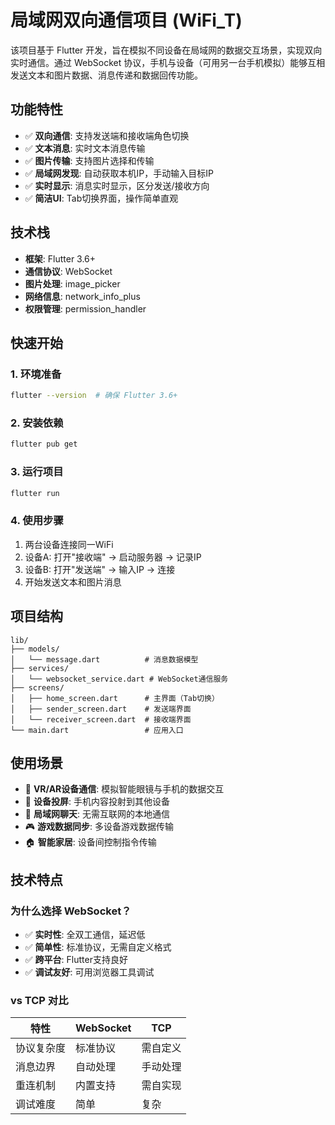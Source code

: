 # 局域网双向通信项目 (WiFi_T)

该项目基于 Flutter 开发，旨在模拟不同设备在局域网的数据交互场景，实现双向实时通信。通过 WebSocket 协议，手机与设备（可用另一台手机模拟）能够互相发送文本和图片数据、消息传递和数据回传功能。

## 功能特性

- ✅ **双向通信**: 支持发送端和接收端角色切换
- ✅ **文本消息**: 实时文本消息传输
- ✅ **图片传输**: 支持图片选择和传输
- ✅ **局域网发现**: 自动获取本机IP，手动输入目标IP
- ✅ **实时显示**: 消息实时显示，区分发送/接收方向
- ✅ **简洁UI**: Tab切换界面，操作简单直观

## 技术栈

- **框架**: Flutter 3.6+
- **通信协议**: WebSocket
- **图片处理**: image_picker
- **网络信息**: network_info_plus
- **权限管理**: permission_handler

## 快速开始

### 1. 环境准备
```bash
flutter --version  # 确保 Flutter 3.6+
```

### 2. 安装依赖
```bash
flutter pub get
```

### 3. 运行项目
```bash
flutter run
```

### 4. 使用步骤
1. 两台设备连接同一WiFi
2. 设备A: 打开"接收端" → 启动服务器 → 记录IP
3. 设备B: 打开"发送端" → 输入IP → 连接
4. 开始发送文本和图片消息

## 项目结构

```
lib/
├── models/
│   └── message.dart          # 消息数据模型
├── services/
│   └── websocket_service.dart # WebSocket通信服务
├── screens/
│   ├── home_screen.dart      # 主界面（Tab切换）
│   ├── sender_screen.dart    # 发送端界面
│   └── receiver_screen.dart  # 接收端界面
└── main.dart                 # 应用入口
```
## 使用场景

- 🥽 **VR/AR设备通信**: 模拟智能眼镜与手机的数据交互
- 📱 **设备投屏**: 手机内容投射到其他设备
- 💬 **局域网聊天**: 无需互联网的本地通信
- 🎮 **游戏数据同步**: 多设备游戏数据传输
- 🏠 **智能家居**: 设备间控制指令传输

## 技术特点

### 为什么选择 WebSocket？
- ✅ **实时性**: 全双工通信，延迟低
- ✅ **简单性**: 标准协议，无需自定义格式
- ✅ **跨平台**: Flutter支持良好
- ✅ **调试友好**: 可用浏览器工具调试

### vs TCP 对比
| 特性 | WebSocket | TCP |
|------|-----------|-----|
| 协议复杂度 | 标准协议 | 需自定义 |
| 消息边界 | 自动处理 | 手动处理 |
| 重连机制 | 内置支持 | 需自实现 |
| 调试难度 | 简单 | 复杂 |


